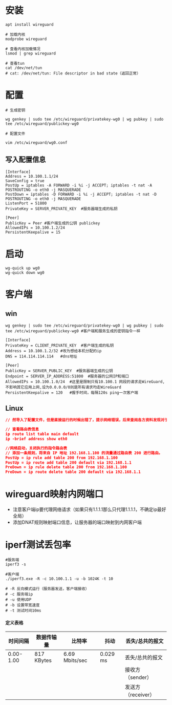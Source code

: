 # 安装
```shell
apt install wireguard

# 加载内核
modprobe wireguard

# 查看内核加载情况
lsmod | grep wireguard

# 查看tun
cat /dev/net/tun
# cat: /dev/net/tun: File descriptor in bad state（返回正常）
```

# 配置
```shell
# 生成密钥

wg genkey | sudo tee /etc/wireguard/privatekey-wg0 | wg pubkey | sudo tee /etc/wireguard/publickey-wg0
```
```shell
# 配置文件

vim /etc/wireguard/wg0.conf
```
## 写入配置信息
```
[Interface]
Address = 10.100.1.1/24
SaveConfig = true
PostUp = iptables -A FORWARD -i %i -j ACCEPT; iptables -t nat -A POSTROUTING -o eth0 -j MASQUERADE
PostDown = iptables -D FORWARD -i %i -j ACCEPT; iptables -t nat -D POSTROUTING -o eth0 -j MASQUERADE
ListenPort = 51800
PrivateKey = SERVER_PRIVATE_KEY  #服务器端生成的私钥

[Peer]
PublicKey = Peer #客户端生成的公钥 publickey
AllowedIPs = 10.100.1.2/24
PersistentKeepalive = 15
```

# 启动
```shell
wg-quick up wg0
wg-quick down wg0
```


# 客户端
## win
```
wg genkey | sudo tee /etc/wireguard/privatekey-wg0 | wg pubkey | sudo tee /etc/wireguard/publickey-wg0 #客户端和服务生成的密钥指令一样

[Interface]
PrivateKey = CLIENT_PRIVATE_KEY  #客户端生成的私钥
Address = 10.100.1.2/32 #改为想给本机分配的ip
DNS = 114.114.114.114   #dns地址

[Peer]
PublicKey = SERVER_PUBLIC_KEY  #服务器端生成的公钥
Endpoint = SERVER_IP_ADDRESS:51800  #服务器的公网IP和端口
AllowedIPs = 10.100.1.0/24	#这里是限制只有10.100.1 网段的请求走WireGuard,不影响其它应用上网,设为0.0.0.0/0则是所有请求均走WireGuard
PersistentKeepalive = 120	#握手时间，每隔120s ping一次客户端
```
## Linux
```json
// 然导入了配置文件，但是直接运行的时候出错了，提示网络错误，后来查阅各方资料发现对于Linux系统，必须要设定本机网络参数。

// 查看路由表信息
ip route list table main default 
ip -brief address show eth0

//网络启动，关闭执行的指令路由表
// 添加一条规则，将来自 IP 地址 192.168.1.100 的流量通过路由表 200 进行路由。
PostUp = ip rule add table 200 from 192.168.1.100
PostUp = ip route add table 200 default via 192.168.1.1
PreDown = ip rule delete table 200 from 192.168.1.100
PreDown = ip route delete table 200 default via 192.168.1.1
```


# wireguard映射内网端口
+ 注意客户端ip要代理网络请求（如果只有1.1.1.1那么只代理1.1.1.1，不确定ip最好全局）
+ 添加DNAT规则映射端口信息，让服务器的端口映射到内网客户端

# iperf测试丢包率
```shell
#服务端
iperf3 -s
```

```shell
#客户端
./iperf3.exe -R -c 10.100.1.1 -u -b 1024K -t 10

# -R 反向模式运行（服务器发送，客户端接收）
# -c 服务端ip
# -u 使用UDP
# -b 设置带宽速度
# -t 测试时间10ms

```

#### 定义表格

|时间间隔|数据传输量|比特率|抖动|丢失/总共的报文|
|----|----|----|----|----|
|0.00-1.00|817 KBytes|6.69 Mbits/sec| 0.029 ms|丢失/总共的报文 
|||||接收方（sender）
|||||发送方（receiver）


